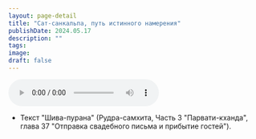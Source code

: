 ```yaml
---
layout: page-detail
title: "Сат-санкальпа, путь истинного намерения"
publishDate: 2024.05.17
description: ""
tags:
image:
draft: false
---
```


<audio title="2024.05.17 - Сат-санкальпа, путь истинного намерения.mp3" src="https://filer-api.advayta.org/v1.0/public/files/74675" controls=""></audio>

* Текст "Шива-пурана" (Рудра-самхита, Часть 3 "Парвати-кханда", глава 37 "Отправка свадебного письма и прибытие гостей").

  
